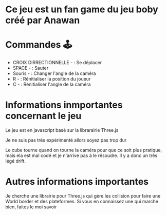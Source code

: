 # Ce jeu est un fan game du jeu boby créé par Anawan

# Commandes 🕹️
- CROIX DIRRECTIONNELLE - : Se déplacer
- SPACE - : Sauter
- Souris - : Changer l'angle de la caméra
- R - : Rénitialiser la position du joueur
- C - : Rénitialiser l'angle de la caméra


# Informations inmportantes concernant le jeu
Le jeu est en javascript basé sur la librarairie Three.js

Je ne suis pas très expérimenté allors soyez pas trop dur

Le cube tourne quand on tourne la caméra pour que ce soit plus pratique, mais ela est mal codé et je n'arrive pas à le résoudre. Il y a donc un très légé drift.


# Autres informations importantes
Je cherche une librairie pour Three.js qui gère les collision pour faire une World border et des plateformes. Si vous en connaissez une qui marche bien, faites le moi savoir
